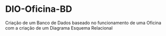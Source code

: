 # DIO-Oficina-BD
Criação de um Banco de Dados baseado no funcionamento de uma Oficina com a criação de um Diagrama Esquema Relacional
